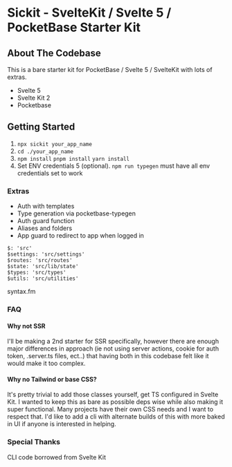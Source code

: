 # Sickit - SvelteKit / Svelte 5 / PocketBase Starter Kit

## About The Codebase

This is a bare starter kit for PocketBase / Svelte 5 / SvelteKit with lots of extras.

- Svelte 5
- Svelte Kit 2
- Pocketbase

## Getting Started

1. `npx sickit your_app_name`
2. `cd ./your_app_name`
3. `npm install` `pnpm install` `yarn install`
4. Set ENV credentials
   5 (optional). `npm run typegen` must have all env credentials set to work

### Extras

- Auth with templates
- Type generation via pocketbase-typegen
- Auth guard function
- Aliases and folders
- App guard to redirect to app when logged in

```
$: 'src'
$settings: 'src/settings'
$routes: 'src/routes'
$state: 'src/lib/state'
$types: 'src/types'
$utils: 'src/utilities'
```

syntax.fm

### FAQ

#### Why not SSR

I'll be making a 2nd starter for SSR specifically, however there are enough major differences in approach (ie not using server actions, cookie for auth token, .server.ts files, ect..) that having both in this codebase felt like it would make it too complex.

#### Why no Tailwind or base CSS?

It's pretty trivial to add those classes yourself, get TS configured in Svelte Kit. I wanted to keep this as bare as possible deps wise while also making it super functional. Many projects have their own CSS needs and I want to respect that. I'd like to add a cli with alternate builds of this with more baked in UI if anyone is interested in helping.

### Special Thanks

CLI code borrowed from Svelte Kit
